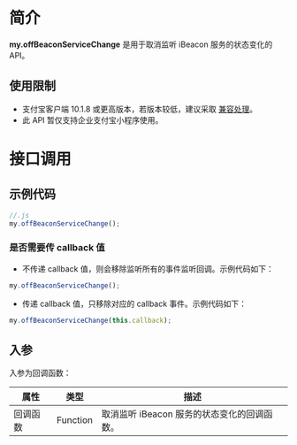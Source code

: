 # 简介

**my.offBeaconServiceChange** 是用于取消监听 iBeacon 服务的状态变化的 API。

## 使用限制

- 支付宝客户端 10.1.8 或更高版本，若版本较低，建议采取 [兼容处理](https://opendocs.alipay.com/mini/framework/compatibility)。
- 此 API 暂仅支持企业支付宝小程序使用。

# 接口调用

## 示例代码

```javascript
//.js
my.offBeaconServiceChange();
```

### 是否需要传 callback 值

- 不传递 callback 值，则会移除监听所有的事件监听回调。示例代码如下：

```javascript
my.offBeaconServiceChange();
```

- 传递 callback 值，只移除对应的 callback 事件。示例代码如下：

```javascript
my.offBeaconServiceChange(this.callback);
```

## 入参

入参为回调函数：

| **属性** | **类型** | **描述**                                    |
| -------- | -------- | ------------------------------------------- |
| 回调函数 | Function | 取消监听 iBeacon 服务的状态变化的回调函数。 |
